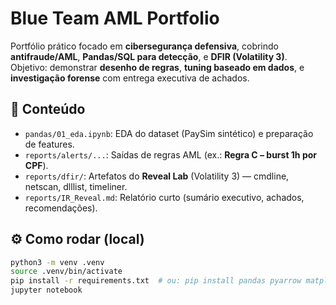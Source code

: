 # Blue Team AML Portfolio

Portfólio prático focado em **cibersegurança defensiva**, cobrindo **antifraude/AML**, **Pandas/SQL para detecção**, e **DFIR (Volatility 3)**.  
Objetivo: demonstrar **desenho de regras**, **tuning baseado em dados**, e **investigação forense** com entrega executiva de achados.

## 🧩 Conteúdo
- `pandas/01_eda.ipynb`: EDA do dataset (PaySim sintético) e preparação de features.
- `reports/alerts/...`: Saídas de regras AML (ex.: **Regra C – burst 1h por CPF**).
- `reports/dfir/`: Artefatos do **Reveal Lab** (Volatility 3) — cmdline, netscan, dlllist, timeliner.
- `reports/IR_Reveal.md`: Relatório curto (sumário executivo, achados, recomendações).

## ⚙️ Como rodar (local)
```bash
python3 -m venv .venv
source .venv/bin/activate
pip install -r requirements.txt  # ou: pip install pandas pyarrow matplotlib jupyter
jupyter notebook
